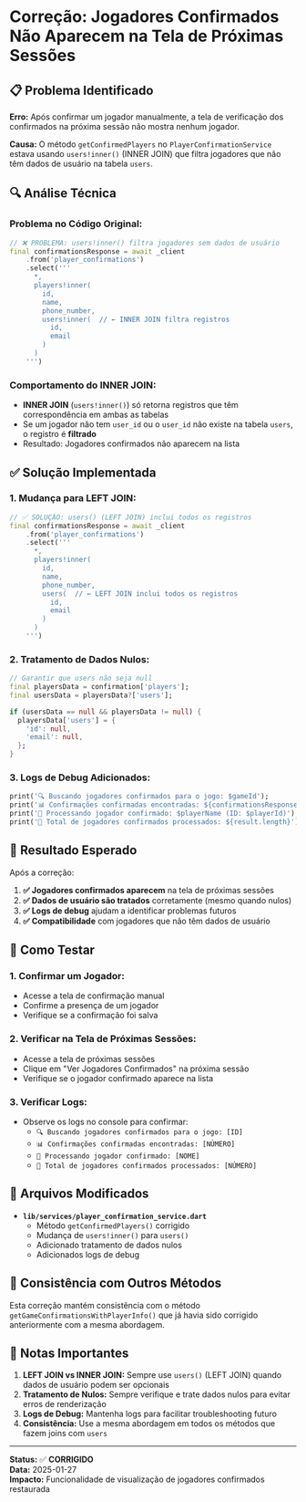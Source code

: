 # Correção: Jogadores Confirmados Não Aparecem na Tela de Próximas Sessões

## 📋 **Problema Identificado**

**Erro:** Após confirmar um jogador manualmente, a tela de verificação dos confirmados na próxima sessão não mostra nenhum jogador.

**Causa:** O método `getConfirmedPlayers` no `PlayerConfirmationService` estava usando `users!inner()` (INNER JOIN) que filtra jogadores que não têm dados de usuário na tabela `users`.

## 🔍 **Análise Técnica**

### **Problema no Código Original:**
```dart
// ❌ PROBLEMA: users!inner() filtra jogadores sem dados de usuário
final confirmationsResponse = await _client
    .from('player_confirmations')
    .select('''
      *,
      players!inner(
        id,
        name,
        phone_number,
        users!inner(  // ← INNER JOIN filtra registros
          id,
          email
        )
      )
    ''')
```

### **Comportamento do INNER JOIN:**
- **INNER JOIN** (`users!inner()`) só retorna registros que têm correspondência em ambas as tabelas
- Se um jogador não tem `user_id` ou o `user_id` não existe na tabela `users`, o registro é **filtrado**
- Resultado: Jogadores confirmados não aparecem na lista

## ✅ **Solução Implementada**

### **1. Mudança para LEFT JOIN:**
```dart
// ✅ SOLUÇÃO: users() (LEFT JOIN) inclui todos os registros
final confirmationsResponse = await _client
    .from('player_confirmations')
    .select('''
      *,
      players!inner(
        id,
        name,
        phone_number,
        users(  // ← LEFT JOIN inclui todos os registros
          id,
          email
        )
      )
    ''')
```

### **2. Tratamento de Dados Nulos:**
```dart
// Garantir que users não seja null
final playersData = confirmation['players'];
final usersData = playersData?['users'];

if (usersData == null && playersData != null) {
  playersData['users'] = {
    'id': null,
    'email': null,
  };
}
```

### **3. Logs de Debug Adicionados:**
```dart
print('🔍 Buscando jogadores confirmados para o jogo: $gameId');
print('📊 Confirmações confirmadas encontradas: ${confirmationsResponse.length}');
print('👤 Processando jogador confirmado: $playerName (ID: $playerId)');
print('🎯 Total de jogadores confirmados processados: ${result.length}');
```

## 🎯 **Resultado Esperado**

Após a correção:

1. **✅ Jogadores confirmados aparecem** na tela de próximas sessões
2. **✅ Dados de usuário são tratados** corretamente (mesmo quando nulos)
3. **✅ Logs de debug** ajudam a identificar problemas futuros
4. **✅ Compatibilidade** com jogadores que não têm dados de usuário

## 🧪 **Como Testar**

### **1. Confirmar um Jogador:**
- Acesse a tela de confirmação manual
- Confirme a presença de um jogador
- Verifique se a confirmação foi salva

### **2. Verificar na Tela de Próximas Sessões:**
- Acesse a tela de próximas sessões
- Clique em "Ver Jogadores Confirmados" na próxima sessão
- Verifique se o jogador confirmado aparece na lista

### **3. Verificar Logs:**
- Observe os logs no console para confirmar:
  - `🔍 Buscando jogadores confirmados para o jogo: [ID]`
  - `📊 Confirmações confirmadas encontradas: [NÚMERO]`
  - `👤 Processando jogador confirmado: [NOME]`
  - `🎯 Total de jogadores confirmados processados: [NÚMERO]`

## 📁 **Arquivos Modificados**

- **`lib/services/player_confirmation_service.dart`**
  - Método `getConfirmedPlayers()` corrigido
  - Mudança de `users!inner()` para `users()`
  - Adicionado tratamento de dados nulos
  - Adicionados logs de debug

## 🔄 **Consistência com Outros Métodos**

Esta correção mantém consistência com o método `getGameConfirmationsWithPlayerInfo()` que já havia sido corrigido anteriormente com a mesma abordagem.

## 📝 **Notas Importantes**

1. **LEFT JOIN vs INNER JOIN:** Sempre use `users()` (LEFT JOIN) quando dados de usuário podem ser opcionais
2. **Tratamento de Nulos:** Sempre verifique e trate dados nulos para evitar erros de renderização
3. **Logs de Debug:** Mantenha logs para facilitar troubleshooting futuro
4. **Consistência:** Use a mesma abordagem em todos os métodos que fazem joins com `users`

---

**Status:** ✅ **CORRIGIDO**  
**Data:** 2025-01-27  
**Impacto:** Funcionalidade de visualização de jogadores confirmados restaurada
